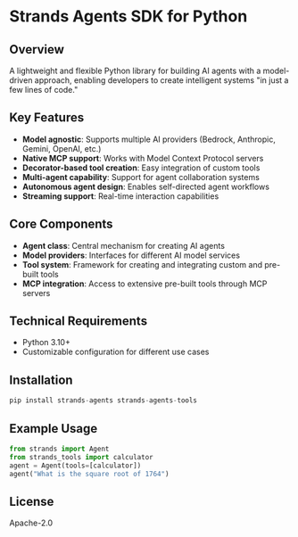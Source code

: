 # Strands Agents SDK for Python

## Overview
A lightweight and flexible Python library for building AI agents with a model-driven approach, enabling developers to create intelligent systems "in just a few lines of code."

## Key Features
- **Model agnostic**: Supports multiple AI providers (Bedrock, Anthropic, Gemini, OpenAI, etc.)
- **Native MCP support**: Works with Model Context Protocol servers
- **Decorator-based tool creation**: Easy integration of custom tools
- **Multi-agent capability**: Support for agent collaboration systems
- **Autonomous agent design**: Enables self-directed agent workflows
- **Streaming support**: Real-time interaction capabilities

## Core Components
- **Agent class**: Central mechanism for creating AI agents
- **Model providers**: Interfaces for different AI model services
- **Tool system**: Framework for creating and integrating custom and pre-built tools
- **MCP integration**: Access to extensive pre-built tools through MCP servers

## Technical Requirements
- Python 3.10+
- Customizable configuration for different use cases

## Installation
```python
pip install strands-agents strands-agents-tools
```

## Example Usage
```python
from strands import Agent
from strands_tools import calculator
agent = Agent(tools=[calculator])
agent("What is the square root of 1764")
```

## License
Apache-2.0